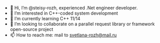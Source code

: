 - 👋 Hi, I’m @steisy-rozh, experienced .Net engineer developer.
- 👀 I’m interested in C++-coded system development
- 🌱 I’m currently learning C++ 11/14
- 💞️ I’m looking to collaborate on a parallel request library or framework open-source project
- 📫 How to reach me: mail to svetlana-rozh@mail.ru

<!---
steisy-rozh/steisy-rozh is a ✨ special ✨ repository because its `README.md` (this file) appears on your GitHub profile.
You can click the Preview link to take a look at your changes.
--->
